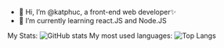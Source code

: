 - 👋 Hi, I’m @katphuc, a front-end web developer:sparkles:
- 🌱 I’m currently learning react.JS and Node.JS

My Stats:
![GitHub stats](https://github-readme-stats.vercel.app/api?katphuc=katphuc&show_icons=true)
My most used languages:
![Top Langs](https://github-readme-stats.vercel.app/api/top-langs/?katphuc=katphuc)
